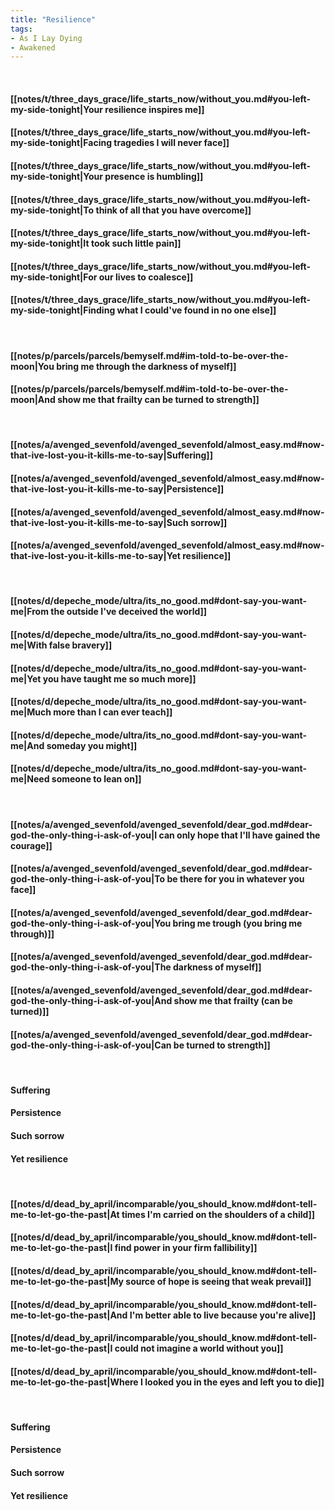 ```yaml
---
title: "Resilience"
tags:
- As I Lay Dying
- Awakened
---
```

&nbsp;
#### [[notes/t/three_days_grace/life_starts_now/without_you.md#you-left-my-side-tonight|Your resilience inspires me]]
#### [[notes/t/three_days_grace/life_starts_now/without_you.md#you-left-my-side-tonight|Facing tragedies I will never face]]
#### [[notes/t/three_days_grace/life_starts_now/without_you.md#you-left-my-side-tonight|Your presence is humbling]]
#### [[notes/t/three_days_grace/life_starts_now/without_you.md#you-left-my-side-tonight|To think of all that you have overcome]]
#### [[notes/t/three_days_grace/life_starts_now/without_you.md#you-left-my-side-tonight|It took such little pain]]
#### [[notes/t/three_days_grace/life_starts_now/without_you.md#you-left-my-side-tonight|For our lives to coalesce]]
#### [[notes/t/three_days_grace/life_starts_now/without_you.md#you-left-my-side-tonight|Finding what I could've found in no one else]]
&nbsp;
#### [[notes/p/parcels/parcels/bemyself.md#im-told-to-be-over-the-moon|You bring me through the darkness of myself]]
#### [[notes/p/parcels/parcels/bemyself.md#im-told-to-be-over-the-moon|And show me that frailty can be turned to strength]]
&nbsp;
#### [[notes/a/avenged_sevenfold/avenged_sevenfold/almost_easy.md#now-that-ive-lost-you-it-kills-me-to-say|Suffering]]
#### [[notes/a/avenged_sevenfold/avenged_sevenfold/almost_easy.md#now-that-ive-lost-you-it-kills-me-to-say|Persistence]]
#### [[notes/a/avenged_sevenfold/avenged_sevenfold/almost_easy.md#now-that-ive-lost-you-it-kills-me-to-say|Such sorrow]]
#### [[notes/a/avenged_sevenfold/avenged_sevenfold/almost_easy.md#now-that-ive-lost-you-it-kills-me-to-say|Yet resilience]]
&nbsp;
#### [[notes/d/depeche_mode/ultra/its_no_good.md#dont-say-you-want-me|From the outside I've deceived the world]]
#### [[notes/d/depeche_mode/ultra/its_no_good.md#dont-say-you-want-me|With false bravery]]
#### [[notes/d/depeche_mode/ultra/its_no_good.md#dont-say-you-want-me|Yet you have taught me so much more]]
#### [[notes/d/depeche_mode/ultra/its_no_good.md#dont-say-you-want-me|Much more than I can ever teach]]
#### [[notes/d/depeche_mode/ultra/its_no_good.md#dont-say-you-want-me|And someday you might]]
#### [[notes/d/depeche_mode/ultra/its_no_good.md#dont-say-you-want-me|Need someone to lean on]]
&nbsp;
#### [[notes/a/avenged_sevenfold/avenged_sevenfold/dear_god.md#dear-god-the-only-thing-i-ask-of-you|I can only hope that I'll have gained the courage]]
#### [[notes/a/avenged_sevenfold/avenged_sevenfold/dear_god.md#dear-god-the-only-thing-i-ask-of-you|To be there for you in whatever you face]]
#### [[notes/a/avenged_sevenfold/avenged_sevenfold/dear_god.md#dear-god-the-only-thing-i-ask-of-you|You bring me trough (you bring me through)]]
#### [[notes/a/avenged_sevenfold/avenged_sevenfold/dear_god.md#dear-god-the-only-thing-i-ask-of-you|The darkness of myself]]
#### [[notes/a/avenged_sevenfold/avenged_sevenfold/dear_god.md#dear-god-the-only-thing-i-ask-of-you|And show me that frailty (can be turned)]]
#### [[notes/a/avenged_sevenfold/avenged_sevenfold/dear_god.md#dear-god-the-only-thing-i-ask-of-you|Can be turned to strength]]
&nbsp;
#### Suffering
#### Persistence
#### Such sorrow
#### Yet resilience
&nbsp;
#### [[notes/d/dead_by_april/incomparable/you_should_know.md#dont-tell-me-to-let-go-the-past|At times I'm carried on the shoulders of a child]]
#### [[notes/d/dead_by_april/incomparable/you_should_know.md#dont-tell-me-to-let-go-the-past|I find power in your firm fallibility]]
#### [[notes/d/dead_by_april/incomparable/you_should_know.md#dont-tell-me-to-let-go-the-past|My source of hope is seeing that weak prevail]]
#### [[notes/d/dead_by_april/incomparable/you_should_know.md#dont-tell-me-to-let-go-the-past|And I'm better able to live because you're alive]]
#### [[notes/d/dead_by_april/incomparable/you_should_know.md#dont-tell-me-to-let-go-the-past|I could not imagine a world without you]]
#### [[notes/d/dead_by_april/incomparable/you_should_know.md#dont-tell-me-to-let-go-the-past|Where I looked you in the eyes and left you to die]]
&nbsp;
#### Suffering
#### Persistence
#### Such sorrow
#### Yet resilience

